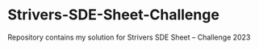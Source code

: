 # Strivers-SDE-Sheet-Challenge
Repository contains my solution for Strivers SDE Sheet – Challenge 2023
